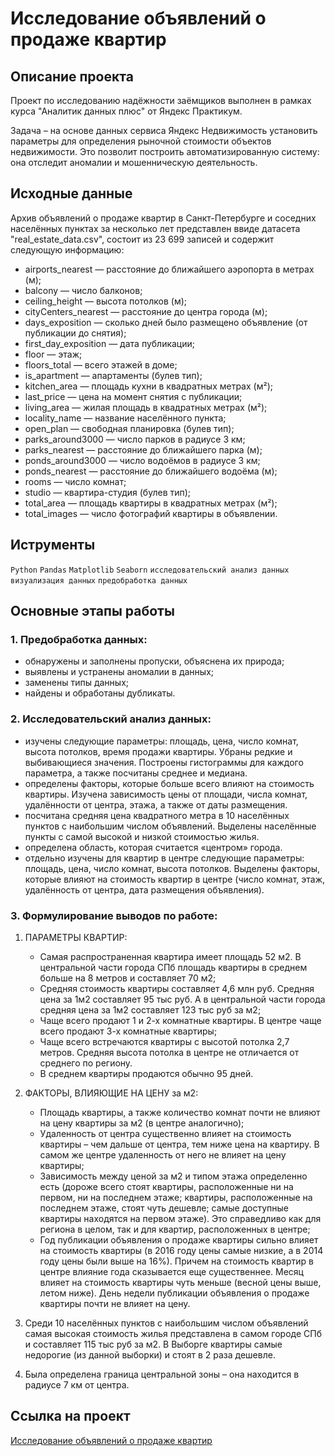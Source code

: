 # Исследование объявлений о продаже квартир

## Описание проекта 
Проект по исследованию надёжности заёмщиков выполнен в рамках курса "Аналитик данных плюс" от Яндекс Практикум. 

Задача – на основе данных сервиса Яндекс Недвижимость установить параметры для определения рыночной стоимости объектов недвижимости. Это позволит построить автоматизированную систему: она отследит аномалии и мошенническую деятельность.

## Исходные данные
Архив объявлений о продаже квартир в Санкт-Петербурге и соседних населённых пунктах за несколько лет представлен ввиде датасета "real_estate_data.csv", состоит из 23 699 записей и содержит следующую информацию:
- airports_nearest — расстояние до ближайшего аэропорта в метрах (м);
- balcony — число балконов;
- ceiling_height — высота потолков (м);
- cityCenters_nearest — расстояние до центра города (м);
- days_exposition — сколько дней было размещено объявление (от публикации до снятия);
- first_day_exposition — дата публикации;
- floor — этаж;
- floors_total — всего этажей в доме;
- is_apartment — апартаменты (булев тип);
- kitchen_area — площадь кухни в квадратных метрах (м²);
- last_price — цена на момент снятия с публикации;
- living_area — жилая площадь в квадратных метрах (м²);
- locality_name — название населённого пункта;
- open_plan — свободная планировка (булев тип);
- parks_around3000 — число парков в радиусе 3 км;
- 	parks_nearest — расстояние до ближайшего парка (м);
- ponds_around3000 — число водоёмов в радиусе 3 км;
- ponds_nearest — расстояние до ближайшего водоёма (м);
- rooms — число комнат;
- studio — квартира-студия (булев тип);
- total_area — площадь квартиры в квадратных метрах (м²);
- total_images — число фотографий квартиры в объявлении.

## Иструменты
```Python``` ```Pandas``` ```Matplotlib``` ```Seaborn``` ```исследовательский анализ данных``` ```визуализация данных``` ```предобработка данных``` 

## Основные этапы работы
### 1.	Предобработка данных:
- обнаружены и заполнены пропуски, объяснена их природа;
- выявлены и устранены аномалии в данных;
- заменены типы данных;
- найдены и обработаны дубликаты.
### 2.	Исследовательский анализ данных: 
-	изучены следующие параметры: площадь, цена, число комнат, высота потолков, время продажи квартиры. Убраны редкие и выбивающиеся значения. Построены гистограммы для каждого параметра, а также посчитаны среднее и медиана.
- определены факторы, которые больше всего влияют на стоимость квартиры. Изучена зависимость цены от площади, числа комнат, удалённости от центра, этажа, а также от даты размещения.
- посчитана средняя цена квадратного метра в 10 населённых пунктов с наибольшим числом объявлений. Выделены населённые пункты с самой высокой и низкой стоимостью жилья. 
- определена область, которая считается «центром» города.
-  отдельно изучены для квартир в центре следующие параметры: площадь, цена, число комнат, высота потолков. Выделены факторы, которые влияют на стоимость квартир в центре (число комнат, этаж, удалённость от центра, дата размещения объявления). 

### 3.	Формулирование выводов по работе:
1. ПАРАМЕТРЫ КВАРТИР:
    - Самая распространенная квартира имеет площадь 52 м2. В центральной части города СПб площадь квартиры в среднем больше на 8 метров и составляет 70 м2;
    - Средняя стоимость квартиры составляет 4,6 млн руб. Средняя цена за 1м2 составляет 95 тыс руб. А в центральной части города средняя цена за 1м2 составляет 123 тыс руб за м2; 
    - Чаще всего продают 1 и 2-х комнатные квартиры. В центре чаще всего продают 3-х комнатные квартиры; 
    - Чаще всего встречаются квартиры с высотой потолка 2,7 метров. Средняя высота потолка в центре не отличается от среднего по региону.
    - В среднем квартиры продаются обычно 95 дней. 
    

2. ФАКТОРЫ, ВЛИЯЮЩИЕ НА ЦЕНУ за м2:
    - Площадь квартиры, а также количество комнат почти не влияют на цену квартиры за м2 (в центре аналогично);
    - Удаленность от центра существенно влияет на стоимость квартиры – чем дальше от центра, тем ниже цена на квартиру. В самом же центре удаленность от него не влияет на цену квартиры; 
    - Зависимость между ценой за м2 и типом этажа определенно есть (дороже всего стоят квартиры, расположенные ни на первом, ни на последнем этаже; квартиры, расположенные на последнем этаже, стоят чуть дешевле; самые доступные квартиры находятся на первом этаже). Это справедливо как для региона в целом, так и для квартир, расположенных в центре;
    - Год публикации объявления о продаже квартиры сильно влияет на стоимость квартиры (в 2016 году цены самые низкие, а в 2014 году цены были выше на 16%). Причем на стоимость квартир в центре влияние года сказывается еще существеннее. Месяц влияет на стоимость квартиры чуть меньше (весной цены выше, летом ниже). День недели публикации объявления о продаже квартиры почти не влияет на цену.
    
    
3. Среди 10 населённых пунктов с наибольшим числом объявлений самая высокая стоимость жилья представлена в самом городе СПб и составляет 115 тыс руб за м2. В Выборге квартиры самые недорогие (из данной выборки) и стоят в 2 раза дешевле.


4. Была определена граница центральной зоны – она находится в радиусе 7 км от центра.


## Ссылка на проект
[Исследование объявлений о продаже квартир](https://github.com/Veronikask/Yandex-Practikum/blob/dd33e1d2ff3a85ab30aa9085af7b1aaf85225e92/%D0%9F%D1%80%D0%BE%D0%B5%D0%BA%D1%82%203:%20%D0%98%D1%81%D1%81%D0%BB%D0%B5%D0%B4%D0%BE%D0%B2%D0%B0%D0%BD%D0%B8%D0%B5%20%D0%BE%D0%B1%D1%8A%D1%8F%D0%B2%D0%BB%D0%B5%D0%BD%D0%B8%D0%B9%20%D0%BE%20%D0%BF%D1%80%D0%BE%D0%B4%D0%B0%D0%B6%D0%B5%20%D0%BA%D0%B2%D0%B0%D1%80%D1%82%D0%B8%D1%80/%D0%98%D1%81%D1%81%D0%BB%D0%B5%D0%B4%D0%BE%D0%B2%D0%B0%D0%BD%D0%B8%D0%B5%20%D0%BE%D0%B1%D1%8A%D1%8F%D0%B2%D0%BB%D0%B5%D0%BD%D0%B8%D0%B9%20%D0%BE%20%D0%BF%D1%80%D0%BE%D0%B4%D0%B0%D0%B6%D0%B5%20%D0%BA%D0%B2%D0%B0%D1%80%D1%82%D0%B8%D1%80.ipynb)
